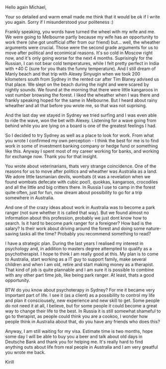 Hello again Michael,

Your so detailed and warm email made me think that it would be ok if I write you again. Sorry if I misunderstood your politeness :)

Frankly speaking, you words have turned the wheel with my wife and me. We were going to Melbourne partly because my wife has an opportunity to work there (she got unofficial offer from our friend) but... well, the wheather arguments were crucial. Those were the second grade arguments for us to move after political and econimical reasons. It's so cold in Moscow right now, and it's only going worse for the next 4 months. Suprisingly for the Russian, I can not bear cold temperatures, while I felt pretty perfect in India with +40 C (sure for you thats the funny temperature). And I still dream of Manly beach and that trip with Alexey Sinyugin when we took 200 kilometers south from Sydney in the rented car after Tim Blaney advised us that place. We slept on the beach during the night and were scared by nightly sounds. We found at the morning that there were little kangaroos in vast number browsing the forest. I liked the wheather when I was there and frankly speaking hoped for the same in Melbourne. But I heard about rainy wheather and all that before you wrote me, so that was not suprising. 

And the last day we stayed in Sydney we tried surfing and I was even able to ride the wave, won the bet with Alexey. Listening for a wave going from behind while you are lying on a board is one of the greatest feelings I had.

So I decided to try Sydney as well as a place to look for work. From what you wrote I confirmed my own perception - I think the best for me is to find work in some of investment banking company or hedge fund or something like this. Anyway I spent most of my career working for banks, and working for exchange now. Thank you for that insight.

You wrote about veterinarians, thats very strange coincidence. One of the reasons for us to move after politics and wheather was Australia as a land. We adore little tasmanian devils, wombats (it was a revelation when we found wombats defecate with cubic poo!), quokkas, kangaroos, crocodiles and all the little and big critters there. In Russia I use to camp in the forest quite often, just for fun, now dream about possibility to go for a trip somewhere in Australia.

And one of the crazy ideas about work in Australia was to become a park ranger (not sure whether it is called that way). But we found almost no information about this profession, probably we just dont know how to search. Is it hard to become park ranger for a foreigner? How bad is the salary? Is their work about driving around the forest and doing some nature-saving tasks all the time? Probably you recommend something to read?

I have a strategic plan. During the last years I realised my interest in psychology and, in addition to masters degree attempted to qualify as a psychotherapist. I hope to think I am really good at this. My plan is to come to Australia, start working as a IT guy to support family, make several children and when I am old, retire and start making money as a therapist. That kind of job is quite plannable and I am sure it is possible to combine with any other part time job, like being park ranger. At least, thats a good opportunity.

BTW do you know about psychoterapy in Sydney? For me it became very important part of life. I see it (as a client) as a possibility to control my life and plan it consciousely, new experience and new skill to get. Some people do not need it at all, I believe, but for some people it could become a great way to change their life to the best. In Russia it is still somewhat shameful to go to therapist, as people could think you are a cookoo, I wonder how people think in Australia about that, do you have any friends who does this?

Anyway, I am still waiting for my visa. Estimate time is two months, hope some day I will be able to buy you a beer and talk about old days in Deutsche Bank and thank you for helping me. It's really hard to find anything outs about life from real people in Australia and I am very greatful you wrote me back.

Kirill




